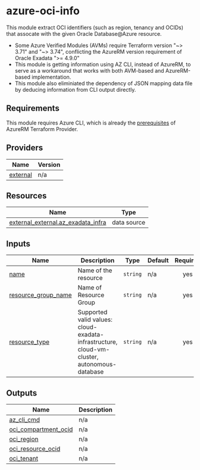 # azure-oci-info

This module extract OCI identifiers (such as region, tenancy and OCIDs) that assocate with the given Oracle Database@Azure resource.

- Some Azure Verified Modules (AVMs) require Terraform version "~> 3.71" and "~> 3.74", conflicting the AzureRM version requirement of Oracle Exadata ">= 4.9.0"
- This module is getting information using AZ CLI, instead of AzureRM, to serve as a workaround that works with both AVM-based and AzureRM-based implementation.
- This module also eliminiated the dependency of JSON mapping data file by deducing information from CLI output directly.

<!-- BEGIN_TF_DOCS -->
## Requirements

This module requires Azure CLI, which is already the [prerequisites](https://developer.hashicorp.com/terraform/tutorials/azure-get-started/azure-build#prerequisites) of AzureRM Terraform Provider.

## Providers

| Name | Version |
|------|---------|
| <a name="provider_external"></a> [external](#provider\_external) | n/a |

## Resources

| Name | Type |
|------|------|
| [external_external.az_exadata_infra](https://registry.terraform.io/providers/hashicorp/external/latest/docs/data-sources/external) | data source |

## Inputs

| Name | Description | Type | Default | Required |
|------|-------------|------|---------|:--------:|
| <a name="input_name"></a> [name](#input\_name) | Name of the resource | `string` | n/a | yes |
| <a name="input_resource_group_name"></a> [resource\_group\_name](#input\_resource\_group\_name) | Name of Resource Group | `string` | n/a | yes |
| <a name="input_resource_type"></a> [resource\_type](#input\_resource\_type) | Supported valid values: cloud-exadata-infrastructure, cloud-vm-cluster, autonomous-database | `string` | n/a | yes |

## Outputs

| Name | Description |
|------|-------------|
| <a name="output_az_cli_cmd"></a> [az\_cli\_cmd](#output\_az\_cli\_cmd) | n/a |
| <a name="output_oci_compartment_ocid"></a> [oci\_compartment\_ocid](#output\_oci\_compartment\_ocid) | n/a |
| <a name="output_oci_region"></a> [oci\_region](#output\_oci\_region) | n/a |
| <a name="output_oci_resource_ocid"></a> [oci\_resource\_ocid](#output\_oci\_resource\_ocid) | n/a |
| <a name="output_oci_tenant"></a> [oci\_tenant](#output\_oci\_tenant) | n/a |
<!-- END_TF_DOCS -->